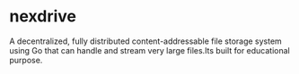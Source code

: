 # nexdrive
A decentralized, fully distributed content-addressable file storage system using Go that can handle and stream very large files.Its built for educational purpose.
